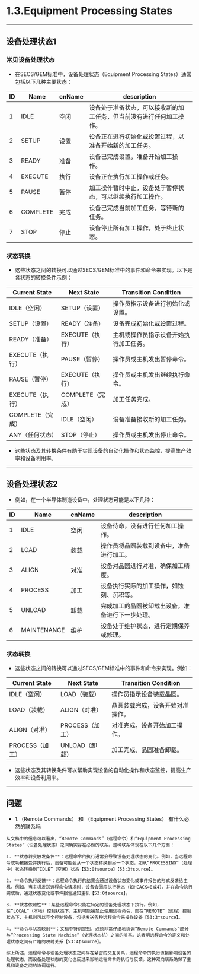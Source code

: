 # 1.3.Equipment Processing States


---

## 设备处理状态1

### 常见设备处理状态

- 在SECS/GEM标准中，设备处理状态（Equipment Processing States）通常包括以下几种主要状态：

| ID   | Name     | cnName | description                                                  |
| ---- | -------- | ------ | ------------------------------------------------------------ |
| 1    | IDLE     | 空闲   | 设备处于准备状态，可以接收新的加工任务，但当前没有进行任何加工操作。 |
| 2    | SETUP    | 设置   | 设备正在进行初始化或设置过程，以准备开始新的加工任务。       |
| 3    | READY    | 准备   | 设备已完成设置，准备开始加工操作。                           |
| 4    | EXECUTE  | 执行   | 设备正在执行加工操作或任务。                                 |
| 5    | PAUSE    | 暂停   | 加工操作暂时中止，设备处于暂停状态，可以继续执行加工操作。   |
| 6    | COMPLETE | 完成   | 设备已完成当前加工任务，等待新的任务。                       |
| 7    | STOP     | 停止   | 设备停止所有加工操作，处于终止状态。                         |

### 状态转换

- 这些状态之间的转换可以通过SECS/GEM标准中的事件和命令来实现。以下是各状态的转换条件示例：

| Current State    | Next State       | Transition Condition                   |
| ---------------- | ---------------- | -------------------------------------- |
| IDLE（空闲）     | SETUP（设置）    | 操作员指示设备进行初始化或设置。       |
| SETUP（设置）    | READY（准备）    | 设备完成初始化或设置过程。             |
| READY（准备）    | EXECUTE（执行）  | 主机或操作员指示设备开始执行加工任务。 |
| EXECUTE（执行）  | PAUSE（暂停）    | 操作员或主机发出暂停命令。             |
| PAUSE（暂停）    | EXECUTE（执行）  | 操作员或主机发出继续执行命令。         |
| EXECUTE（执行）  | COMPLETE（完成） | 加工任务完成。                         |
| COMPLETE（完成） | IDLE（空闲）     | 设备准备接收新的加工任务。             |
| ANY（任何状态）  | STOP（停止）     | 操作员或主机发出停止命令。             |

- 这些状态及其转换条件有助于实现设备的自动化操作和状态监控，提高生产效率和设备利用率。

---

## 设备处理状态2

- 例如，在一个半导体制造设备中，处理状态可能是以下几种：

| ID   | Name        | cnName | description                                      |
| ---- | ----------- | ------ | ------------------------------------------------ |
| 1    | IDLE        | 空闲   | 设备待命，没有进行任何加工操作。                 |
| 2    | LOAD        | 装载   | 操作员将晶圆装载到设备中，准备进行加工。         |
| 3    | ALIGN       | 对准   | 设备对晶圆进行对准，确保加工精度。               |
| 4    | PROCESS     | 加工   | 设备执行实际的加工操作，如蚀刻、沉积等。         |
| 5    | UNLOAD      | 卸载   | 完成加工的晶圆被卸载出设备，准备进行下一步处理。 |
| 6    | MAINTENANCE | 维护   | 设备处于维护状态，进行定期保养或修理。           |

### 状态转换

- 这些状态之间的转换可以通过SECS/GEM标准中的事件和命令来实现。例如：

| Current State    | Next State       | Transition Condition                   |
| ---------------- | ---------------- | -------------------------------------- |
| IDLE（空闲）     | LOAD（装载）     | 操作员指示设备装载晶圆。               |
| LOAD（装载）     | ALIGN（对准）    | 晶圆装载完成，设备开始对准操作。       |
| ALIGN（对准）    | PROCESS（加工）  | 对准完成，设备开始加工操作。           |
| PROCESS（加工）  | UNLOAD（卸载）   | 加工完成，晶圆准备卸载。               |

- 这些状态及其转换条件可以帮助实现设备的自动化操作和状态监控，提高生产效率和设备利用率。

---

## 问题

- 1.（Remote Commands） 和 （Equipment Processing States） 有什么必然的联系吗

```
从文档中的信息可以看出，“Remote Commands”（远程命令）和“Equipment Processing States”（设备处理状态）之间确实存在必然的联系。这种联系体现在以下几个方面：

1. **状态转变触发条件**：远程命令的执行通常会导致设备处理状态的变化。例如，当远程命令成功被接受并执行后，设备可能会从一个状态转换到另一个状态，如从“PROCESSING”（处理中）状态转换到“IDLE”（空闲）状态【53:0†source】【53:3†source】。

2. **命令执行反馈**：远程命令执行的结果会通过设备状态变化或事件报告的形式反馈给主机。例如，当主机发送远程命令请求时，设备会回应执行状态（如HCACK=0或4），并在命令执行完成后，通过状态变化或事件报告通知主机【53:0†source】。

3. **状态依赖性**：某些远程命令只能在特定的设备处理状态下执行。例如，在“LOCAL”（本地）控制状态下，主机可能被禁止使用远程命令，而在“REMOTE”（远程）控制状态下，主机则可以完全控制设备，包括发送各种远程命令来操作设备【53:3†source】。

4. **命令与状态映射**：文档中特别提到，必须非常仔细地协调“Remote Commands”部分与“Processing State Machine”（处理状态机）之间的关系。这表明远程命令的定义和处理状态之间有严格的映射关系【53:4†source】。

综上所述，远程命令与设备处理状态之间存在紧密的交互关系，远程命令的执行直接影响设备的处理状态，而设备处理状态的变化也反过来影响远程命令的执行与反馈。这种双向联系确保了主机和设备之间的协调运行。
```
